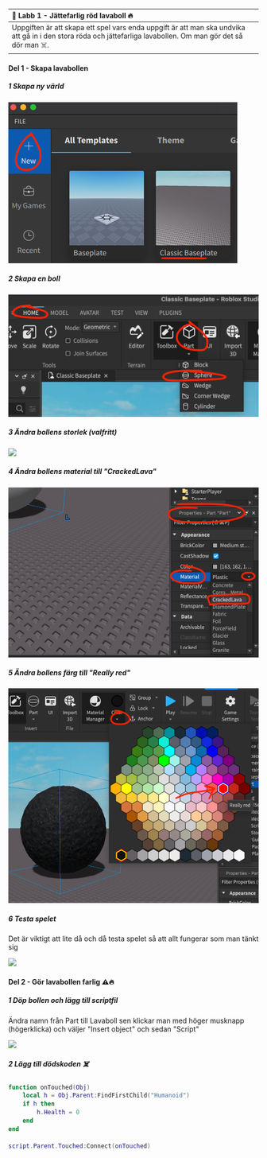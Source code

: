 | 🤖 Labb 1 - Jättefarlig röd lavaboll 🔥          |
|:---------------------------|
| Uppgiften är att skapa ett spel vars enda uppgift är att man ska undvika att gå in i den stora röda och jättefarliga lavabollen. Om man gör det så dör man ☠️. |

#### Del 1 - Skapa lavabollen
##### 1 Skapa ny värld

![](../resources/images/lab1_1.png)

##### 2 Skapa en boll

![](../resources/images/lab1_2.png)

##### 3 Ändra bollens storlek (valfritt)

![](../resources/images/lab1_3.gif)


##### 4 Ändra bollens material till "CrackedLava"

![](../resources/images/lab1_4.png)

##### 5 Ändra bollens färg till "Really red"

![](../resources/images/lab1_5.png)

##### 6 Testa spelet
Det är viktigt att lite då och då testa spelet så att allt fungerar som man tänkt sig

![](../resources/images/lab1_6.gif)

#### Del 2 - Gör lavabollen farlig ⚠️🔥

##### 1 Döp bollen och lägg till scriptfil
Ändra namn från Part till Lavaboll sen klickar man med höger musknapp (högerklicka) och väljer "Insert object" och sedan "Script"

![](../resources/images/lab1_7.gif)

##### 2 Lägg till dödskoden ☠️

```lua
function onTouched(Obj)
	local h = Obj.Parent:FindFirstChild("Humanoid")
	if h then
		h.Health = 0
	end
end

script.Parent.Touched:Connect(onTouched)
```
